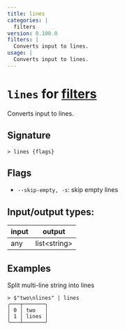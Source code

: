 ```yaml
---
title: lines
categories: |
  filters
version: 0.100.0
filters: |
  Converts input to lines.
usage: |
  Converts input to lines.
---
```

<!-- This file is automatically generated. Please edit the command in https://github.com/nushell/nushell instead. -->

# `lines` for [filters](/commands/categories/filters.md)

<div class='command-title'>Converts input to lines.</div>

## Signature

```> lines {flags} ```

## Flags

 -  `--skip-empty, -s`: skip empty lines


## Input/output types:

| input | output       |
| ----- | ------------ |
| any   | list\<string\> |

## Examples

Split multi-line string into lines
```nu
> $"two\nlines" | lines
╭───┬───────╮
│ 0 │ two   │
│ 1 │ lines │
╰───┴───────╯

```
